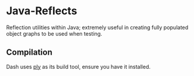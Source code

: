 Java-Reflects
============

Reflection utilities within Java; extremely useful in creating fully populated object graphs to be used when testing.


Compilation 
-----------

Dash uses [ply](http://github.com/blangel/ply) as its build tool, ensure you have it installed.  
